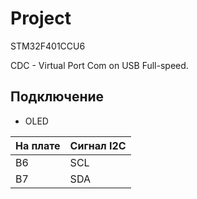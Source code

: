# Project

STM32F401CCU6

CDC - Virtual Port Com on USB Full-speed.

## Подключение

* OLED

| На плате | Сигнал I2C |
|----------|------------|
| B6       | SCL        |
| B7       | SDA        |

